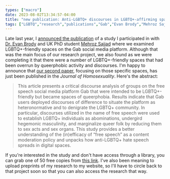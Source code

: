 ```yaml
---
types: ["macro"]
date: 2023-08-02T13:34:57-04:00
title: "new publication: Anti-LGBTQ+ discourses in LGBTQ+-affirming spaces on Gab Social"
tags: ["LGBTQ","research","publications","Gab","Evan Brody","Mehroz Sajjad","queerphobia"]
---
```


Late last year, I [announced the publication](https://spencergreenhalgh.com/work/new-publication-gayservatives-on-gab/) of a study I participated in with [Dr. Evan Brody](https://www.linkedin.com/in/evan-brody-ph-d-8b754a281) and UK PhD student [Mehroz Sajjad](https://comm.uky.edu/people/sajjad) where we examined LGBTQ+-friendly spaces on the Gab social media platform. Although that was the main focus of our research project, we also found as we were completing it that there were a number of LGBTQ+-friendly spaces that had been overrun by queerphobic activity and discourses. I'm happy to announce that [our second paper](https://www.tandfonline.com/doi/full/10.1080/00918369.2023.2218959), focusing on those specific spaces, has just been published in the *Journal of Homosexuality*. Here's the abstract:

> This article presents a critical discourse analysis of groups on the free speech social media platform Gab that were intended to be LGBTQ+-friendly but became spaces of queerphobia. Results indicate that Gab users deployed discourses of difference to situate the platform as heteronormative and to denigrate the LGBTQ+ community. In particular, discourses utilized in the name of free speech were used to establish LGBTQ+ individuals as abominations, undergird hegemonic masculinity, and marginalize queer folk by reducing them to sex acts and sex organs. This study provides a better understanding of the (in)efficacy of “free speech” as a content moderation policy and unpacks how anti-LGBTQ+ hate speech spreads in digital spaces.

If you're interested in the study and don't have access through a library, you can grab one of 50 free copies from [this link](https://www.tandfonline.com/eprint/CVRJCDNV6RMBPQFMFSTG/full?target=10.1080/00918369.2023.2218959). I've also been meaning to upload preprints of my research to my website, so I'll have to circle back to that project soon so that you can also access the research that way.
